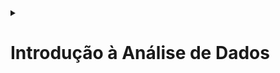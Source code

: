 <details>
  <summary>
    <h1>Introdução à Análise de Dados</h1>
  </summary>
    
```mermaid

mindmap
  **Estrutura**
      (Dados e Informações)
      (Visão Geral da Análise de Dados)
      (Principais Categorias da Análise de Dados)
      (Diferentes Funções Exercidas no Trabalho com Dados)
      (Tarefas de um Analista de Dados)
      (Usar o Power BI)
      (Blocos de Construção do Power BI)
      (Tour e uso do Serviço do Power BI)
```

<br>

  <details>
    <summary>
      <h2>Módulo 1: Dados e Informações</h2>
    </summary>

  ### Dados e Informações

  <p>Em um mundo cada vez mais competitivo e digitalizado, a organização dos dados e informações é uma ação imprescíndivel no mundo das pessoas e das corporações. Com esses dados, é possível entender tendências de comportamento do passado, do presente e do futuro, de modo que torna possível a interpretação do mundo ao redor abarrotado de incertezas e complexidades: é o fim da vida pacata, do mundo simples e previsível, do mundo estático e seguro!. Portanto, saber absover esse conteúdo e importá-lo para o mundo dos bits e superar limitações biológicas e motoras.</p>

  <p>Como nada não é tão simples quanto parece, é necessário também ir além. Não basta apenas angariar dados e informações, pois, conhecimento sem ação é apenas lentidão dos dados em vão, não resolve dificuldade, pois o pensar somente é uma nulidade. Por fim, é necessário compreender e agir por sobre o mundo: não basta passivo ser, é necessário muito se mover.</p>

  <br>
  
  ### Questions

  #### 1. Como as empresas podem garantir que os dados coletados sejam precisos e relevantes para suas estratégias de negócios?
  #### 2. Quais são os principais desafios enfrentados pelos analistas de dados ao tentar transformar dados em narrativas significativas?
  #### 3. De que maneira a cultura organizacional pode impactar a utilização dos dados nas decisões empresariais?
  #### 4. Como a tecnologia pode facilitar a identificação de padrões e tendências nos dados coletados?
  #### 5. O que pode ser feito para melhorar a colaboração entre analistas de dados e outros departamentos dentro da empresa?
  #### 6. Como as mudanças nas regulamentações sobre privacidade de dados podem afetar as estratégias de coleta e análise de dados nas empresas?
  #### 7. Quais métricas são mais importantes para avaliar o sucesso das campanhas de marketing baseadas em dados?
  #### 8. De que forma as empresas podem utilizar os dados para criar uma experiência mais personalizada para seus clientes?

  ### Answers

  #### 1. Através de uma narrativa precisa de dados, ou seja, que os dados sejam organizados e exibidos de maneira interpretável
  #### 2. Os principais desafios são: é compreender e utilizar os dados obtidos de modo que eles possam ajudar a tomar decisões eficientes e precisas
  #### 3. Se não houver uma cultura organizacional que esteja disposta e preparada para utilizar dados analíticos como base para decisões e abdicar dos instintos e experiências prévias, haverá conflitos constantes entres os dados gerados e as pessoas que discordam dos dados.
  #### 4. Ela facilita através da digitalização dos processos e organizações dos dados com a capacidade de processamento infinitamente maior do que qualquer pessoa.
  #### 5. Através de um plano de ação que una os dois lados, de modo que eles possam desde o começo estar em uníssono para resolver os problemas utilizando as memsmas ferramentas de análise e as mesmas fontes de dados.
  #### 6. Elas afetam no sentido de que uma análise de dados de um perfil pode se tornar menos personalizado e único, tornando ações e produtos mais genéricos e imprecisos.
  #### 7. Proporção entre a campanha feita e pessoas que se engajaram financeiramente, aumento da consciência da marca e de seu "valor ideal agregado" junto ao público, uma boa reputação perante ao público-alvo e o dimensionamento do boca-a-boca, ou seja, o quão grande foi o burburinho gerado pela campanha.
  #### 8. Recomendação de compras e de combos de serviços ou produtos que estão interligados e que se adequam ao uso do cliente, otimização de preços de forma a aumentar ou diminiur a margem conforme o cliente valoriza ou não tal produto/serviço.

<br>

  ### Análise de Dados

<p>Para que as decições baseadas em dados tenha o efeito desejado é necessário também uma cultural organizacional que esteja disposta a absorver esse novo moodo de agir e pensar. Não basta apenas forçar o comportamente em dezenas e centenas de pessoas, é preciso de convencê-las de fato da necessidade para a organização e a facilidade que esse novo modo de fazer as coisas irá trazer. Porém, haverá com certeza dores de crescimento para que essas ideias possas se solidificar.</p>

#### Questions

  #### 1. Como as empresas podem garantir que suas narrativas de dados sejam facilmente acessíveis e compreensíveis para todos os colaboradores?
  #### 2. De que forma a integração das narrativas de dados nas interações regulares pode impactar a cultura da empresa?
  #### 3. Quais estratégias podem ser utilizadas para identificar o público-alvo ideal para cada narrativa de dados?

### Answers

  #### 1. É preciso de convencê-las de fato da necessidade para a organização e a facilidade que esse novo modo de fazer as coisas irá trazer. Porém, haverá com certeza dores de crescimento para que essas ideias possas se solidificar na mente das pessoas: sempre busque previamente esclarecer as vantagens e os percalços que acontecerão.

  #### 2. Pode impactar em criar incertezas para os colaboradoes internos e outras pessoas externas, pois mudanças sempre serão mal vistas por muitos, mesmo que seja para melhor. Portanto, a liderança precisa ter certeza e precisão ao decidir implantar uma nova forma de organizar e fazer.
  
  #### 3. Identificação de colaboradores comprometidos através da identificação do desempenho passado e avaliação de suas contribuições para as mudanças propostas para o futuro. Ou seja, o quão engajado ele está ou não nesse processo.

  <br>
  
  </details>

  <details>
    <summary>
      <h2>Módulo 2: Visão Geral de Análise de Dados</h2>
    </summary>

  </details>

  <details>
    <summary>
      <h2>Módulo 3: Principais Categorias da Análise de Dados</h2>
    </summary>

  </details>

  <details>
    <summary>
      <h2>Módulo 4: Difrentes Funções Exercidas no Trabalho com Dados</h2>
    </summary>

  </details>

  <details>
    <summary>
      <h2>Módulo 5: Tarefas de um Analista de Dados</h2>
    </summary>

  </details>

  <details>
    <summary>
      <h2>Módulo 6: Usar o Power BI</h2>
    </summary>

  </details>

  <details>
    <summary>
      <h2>Módulo 7: Blocos de construção do Power BI</h2>
    </summary>

  </details>

  <details>
    <summary>
      <h2>Módulo 8: Tour e uso do serviço do Power BI</h2>
    </summary>

  </details>
  
</details>
